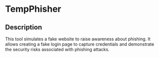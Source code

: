 # TempPhisher

## Description
This tool simulates a fake website to raise awareness about phishing. It allows creating a fake login page to capture credentials and demonstrate the security risks associated with phishing attacks.
